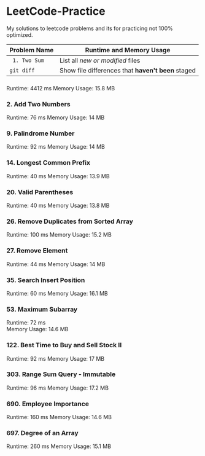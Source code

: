 # LeetCode-Practice
My solutions to leetcode problems and its for practicing not 100% optimized.



| Problem Name | Runtime and Memory Usage |
| --- | --- |
| ` 1. Two Sum` | List all *new or modified* files |
| `git diff` | Show file differences that **haven't been** staged |
###
Runtime: 4412 ms
Memory Usage: 15.8 MB
### 2. Add Two Numbers
Runtime: 76 ms
Memory Usage: 14 MB
### 9. Palindrome Number
Runtime: 92 ms
Memory Usage: 14 MB
### 14. Longest Common Prefix
Runtime: 40 ms
Memory Usage: 13.9 MB
### 20. Valid Parentheses
Runtime: 40 ms
Memory Usage: 13.8 MB
### 26. Remove Duplicates from Sorted Array
Runtime: 100 ms
Memory Usage: 15.2 MB
### 27. Remove Element
Runtime: 44 ms
Memory Usage: 14 MB
### 35. Search Insert Position
Runtime: 60 ms
Memory Usage: 16.1 MB
### 53. Maximum Subarray
Runtime: 72 ms	
Memory Usage: 14.6 MB
### 122. Best Time to Buy and Sell Stock II
Runtime: 92 ms
Memory Usage: 17 MB
### 303. Range Sum Query - Immutable
Runtime: 96 ms
Memory Usage: 17.2 MB
### 690. Employee Importance
Runtime: 160 ms
Memory Usage: 14.6 MB
### 697. Degree of an Array
Runtime: 260 ms
Memory Usage: 15.1 MB































